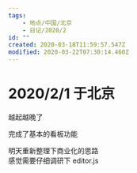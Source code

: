 ```yaml
---
tags:
    - 地点/中国/北京
    - 日记/2020/2
id: ""
created: 2020-03-18T11:59:57.547Z
modified: 2020-03-22T07:30:14.460Z
---
```


# 2020/2/1 于北京

越起越晚了

<!-- @timer "date":"Sat Feb 01 2020 18:08:27 GMT+0800 (CST)" -->

完成了基本的看板功能

<!-- @timer "date":"Sat Feb 01 2020 21:09:22 GMT+0800 (CST)","duration":"about 3 hours" -->

明天重新整理下商业化的思路  
感觉需要仔细调研下 editor.js
